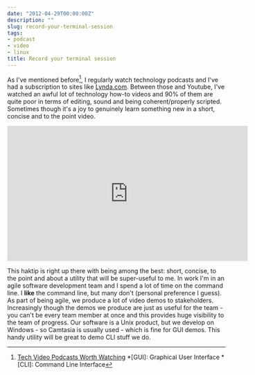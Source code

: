 ```yaml
---
date: "2012-04-29T00:00:00Z"
description: ""
slug: record-your-terminal-session
tags:
- podcast
- video
- linux
title: Record your terminal session
---
```


As I've mentioned before[^1], I regularly watch technology podcasts and I've had a subscription to sites like [Lynda.com](http://www.lynda.com "Lynda Training Videos"). Between those and Youtube, I've watched an awful lot of technology how-to videos and 90% of them are quite poor in terms of editing, sound and being coherent/properly scripted. Sometimes though it's a joy to genuinely learn something new in a short, concise and to the point video.

<iframe src="http://revision3.com/html5player-v12777?external=true&width=555&height=312" width="555" height="312"  frameborder="0" allowFullScreen="allowfullscreen" ></iframe>


This haktip is right up there with being among the best: short, concise, to the point and about a utility that will be super-useful to me. In work I'm in an agile software development team and I spend a lot of time on the command line. I **like** the command line, but many don't (personal preference I guess). As part of being agile, we produce a lot of video demos to stakeholders. Increasingly though the demos we produce are just as useful for the team - you can't be every team member at once and this provides huge visibility to the team of progress. Our software is a Unix product, but we develop on Windows - so Camtasia is usually used - which is fine for GUI demos. This handy utility will be great to demo CLI stuff we do.

[^1]: [Tech Video Podcasts Worth Watching](/2011/07/13/tech-video-podcasts-worth-watching/)
*[GUI]: Graphical User Interface
*[CLI]: Command Line Interface